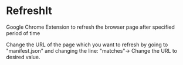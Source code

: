 # RefreshIt
Google Chrome Extension to refresh the browser page after specified period of time

Change the URL of the page which you want to refresh by going to "manifest.json" and changing the line: 
"matches"-> Change the URL to desired value.

